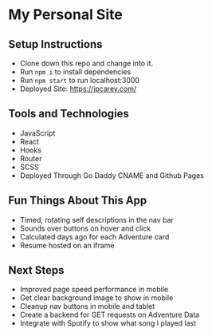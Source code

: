 # My Personal Site

## Setup Instructions
* Clone down this repo and change into it.
* Run `npm i` to install dependencies
* Run `npm start` to run localhost:3000
* Deployed Site: https://jpcarey.com/

## Tools and Technologies
* JavaScript
* React
* Hooks
* Router
* SCSS
* Deployed Through Go Daddy CNAME and Github Pages

## Fun Things About This App
* Timed, rotating self descriptions in the nav bar
* Sounds over buttons on hover and click
* Calculated days ago for each Adventure card
* Resume hosted on an iframe

## Next Steps
* Improved page speed performance in mobile
* Get clear background image to show in mobile
* Cleanup nav buttons in mobile and tablet
* Create a backend for GET requests on Adventure Data
* Integrate with Spotify to show what song I played last
